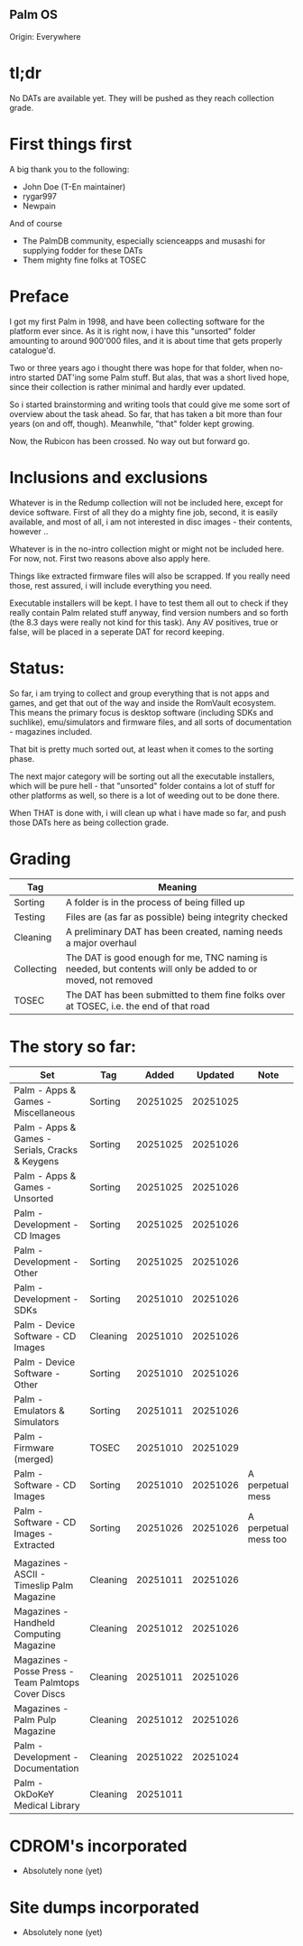 ## Palm OS
Origin: Everywhere

# tl;dr
No DATs are available yet. They will be pushed as they reach collection grade.

# First things first
A big thank you to the following:
- John Doe (T-En maintainer)
- rygar997
- Newpain

And of course
- The PalmDB community, especially scienceapps and musashi for supplying fodder for these DATs
- Them mighty fine folks at TOSEC

# Preface
I got my first Palm in 1998, and have been collecting software for the platform ever since. As it is right now, i have this "unsorted" folder amounting to around 900'000 files, and it is about time that gets properly catalogue'd.

Two or three years ago i thought there was hope for that folder, when no-intro started DAT'ing some Palm stuff. But alas, that was a short lived hope, since their collection is rather minimal and hardly ever updated.

So i started brainstorming and writing tools that could give me some sort of overview about the task ahead. So far, that has taken a bit more than four years (on and off, though). Meanwhile, "that" folder kept growing.

Now, the Rubicon has been crossed. No way out but forward go.

# Inclusions and exclusions
Whatever is in the Redump collection will not be included here, except for device software. First of all they do a mighty fine job, second, it is easily available, and most of all, i am not interested in disc images - their contents, however ..

Whatever is in the no-intro collection might or might not be included here. For now, not. First two reasons above also apply here.

Things like extracted firmware files will also be scrapped. If you really need those, rest assured, i will include everything you need.

Executable installers will be kept. I have to test them all out to check if they really contain Palm related stuff anyway, find version numbers and so forth (the 8.3 days were really not kind for this task). Any AV positives, true or false, will be placed in a seperate DAT for record keeping.

# Status:
So far, i am trying to collect and group everything that is not apps and games, and get that out of the way and inside the RomVault ecosystem. This means the primary focus is desktop software (including SDKs and suchlike), emu/simulators and firmware files, and all sorts of documentation - magazines included.

That bit is pretty much sorted out, at least when it comes to the sorting phase.

The next major category will be sorting out all the executable installers, which will be pure hell - that "unsorted" folder contains a lot of stuff for other platforms as well, so there is a lot of weeding out to be done there.

When THAT is done with, i will clean up what i have made so far, and push those DATs here as being collection grade.

# Grading
| Tag | Meaning |
| --- | ------- |
| Sorting | A folder is in the process of being filled up |
| Testing | Files are (as far as possible) being integrity checked |
| Cleaning | A preliminary DAT has been created, naming needs a major overhaul |
| Collecting | The DAT is good enough for me, TNC naming is needed, but contents will only be added to or moved, not removed |
| TOSEC | The DAT has been submitted to them fine folks over at TOSEC, i.e. the end of that road |

# The story so far:

| Set | Tag | Added | Updated | Note |
| --- | --- | ----- | ------- | ---- |
| Palm - Apps & Games - Miscellaneous | Sorting | 20251025 | 20251025 |
| Palm - Apps & Games - Serials, Cracks & Keygens | Sorting | 20251025 | 20251026 |
| Palm - Apps & Games - Unsorted | Sorting | 20251025 | 20251026 |
| Palm - Development - CD Images | Sorting | 20251025 | 20251026 |
| Palm - Development - Other | Sorting | 20251025 | 20251026 |
| Palm - Development - SDKs | Sorting | 20251010 | 20251026 |
| Palm - Device Software - CD Images | Cleaning | 20251010 | 20251026 |
| Palm - Device Software - Other | Sorting | 20251010 | 20251026 |
| Palm - Emulators & Simulators | Sorting | 20251011 | 20251026 |
| Palm - Firmware (merged) | TOSEC | 20251010 | 20251029 |
| Palm - Software - CD Images | Sorting | 20251010 | 20251026 | A perpetual mess
| Palm - Software - CD Images - Extracted | Sorting | 20251026 | 20251026 | A perpetual mess too
| | | | |
| Magazines - ASCII - Timeslip Palm Magazine | Cleaning | 20251011 | 20251026 |
| Magazines - Handheld Computing Magazine | Cleaning | 20251012 | 20251026 |
| Magazines - Posse Press - Team Palmtops Cover Discs | Cleaning | 20251011 | 20251026 |
| Magazines - Palm Pulp Magazine | Cleaning | 20251012 | 20251026 |
| Palm - Development - Documentation | Cleaning | 20251022 | 20251024 |
| Palm - OkDoKeY Medical Library | Cleaning | 20251011 | |

# CDROM's incorporated
- Absolutely none (yet)

# Site dumps incorporated
- Absolutely none (yet)

